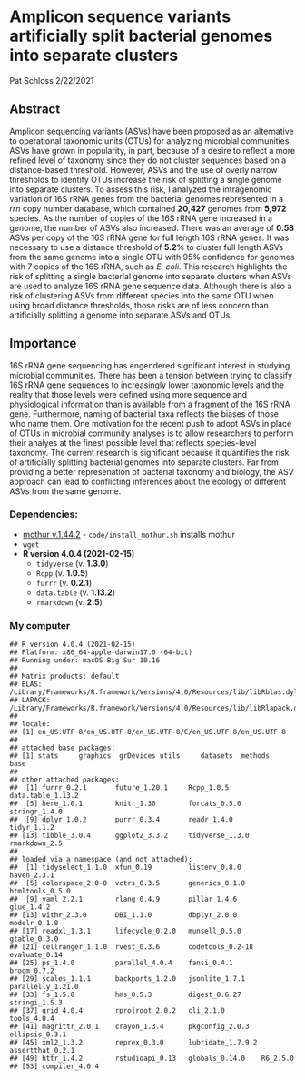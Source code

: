Amplicon sequence variants artificially split bacterial genomes into
separate clusters
================
Pat Schloss
2/22/2021

## Abstract

Amplicon sequencing variants (ASVs) have been proposed as an alternative
to operational taxonomic units (OTUs) for analyzing microbial
communities. ASVs have grown in popularity, in part, because of a desire
to reflect a more refined level of taxonomy since they do not cluster
sequences based on a distance-based threshold. However, ASVs and the use
of overly narrow thresholds to identify OTUs increase the risk of
splitting a single genome into separate clusters. To assess this risk, I
analyzed the intragenomic variation of 16S rRNA genes from the bacterial
genomes represented in a *rrn* copy number database, which contained
**20,427** genomes from **5,972** species. As the number of copies of
the 16S rRNA gene increased in a genome, the number of ASVs also
increased. There was an average of **0.58** ASVs per copy of the 16S
rRNA gene for full length 16S rRNA genes. It was necessary to use a
distance threshold of **5.2**% to cluster full length ASVs from the same
genome into a single OTU with 95% confidence for genomes with 7 copies
of the 16S rRNA, such as *E. coli*. This research highlights the risk of
splitting a single bacterial genome into separate clusters when ASVs are
used to analyze 16S rRNA gene sequence data. Although there is also a
risk of clustering ASVs from different species into the same OTU when
using broad distance thresholds, those risks are of less concern than
artificially splitting a genome into separate ASVs and OTUs.

## Importance

16S rRNA gene sequencing has engendered significant interest in studying
microbial communities. There has been a tension between trying to
classify 16S rRNA gene sequences to increasingly lower taxonomic levels
and the reality that those levels were defined using more sequence and
physiological information than is available from a fragment of the 16S
rRNA gene. Furthermore, naming of bacterial taxa reflects the biases of
those who name them. One motivation for the recent push to adopt ASVs in
place of OTUs in microbial community analyses is to allow researchers to
perform their analyes at the finest possible level that reflects
species-level taxonomy. The current research is significant because it
quantifies the risk of artificially splitting bacterial genomes into
separate clusters. Far from providing a better represenation of
bacterial taxonomy and biology, the ASV approach can lead to conflicting
inferences about the ecology of different ASVs from the same genome.

### Dependencies:

-   [mothur v.1.44.2](https://github.com/mothur/mothur/tree/v.1.44.2) -
    `code/install_mothur.sh` installs mothur
-   `wget`
-   **R version 4.0.4 (2021-02-15)**
    -   `tidyverse` (v. **1.3.0**)
    -   `Rcpp` (v. **1.0.5**)
    -   `furrr` (v. **0.2.1**)
    -   `data.table` (v. **1.13.2**)
    -   `rmarkdown` (v. **2.5**)

### My computer

    ## R version 4.0.4 (2021-02-15)
    ## Platform: x86_64-apple-darwin17.0 (64-bit)
    ## Running under: macOS Big Sur 10.16
    ## 
    ## Matrix products: default
    ## BLAS:   /Library/Frameworks/R.framework/Versions/4.0/Resources/lib/libRblas.dylib
    ## LAPACK: /Library/Frameworks/R.framework/Versions/4.0/Resources/lib/libRlapack.dylib
    ## 
    ## locale:
    ## [1] en_US.UTF-8/en_US.UTF-8/en_US.UTF-8/C/en_US.UTF-8/en_US.UTF-8
    ## 
    ## attached base packages:
    ## [1] stats     graphics  grDevices utils     datasets  methods   base     
    ## 
    ## other attached packages:
    ##  [1] furrr_0.2.1       future_1.20.1     Rcpp_1.0.5        data.table_1.13.2
    ##  [5] here_1.0.1        knitr_1.30        forcats_0.5.0     stringr_1.4.0    
    ##  [9] dplyr_1.0.2       purrr_0.3.4       readr_1.4.0       tidyr_1.1.2      
    ## [13] tibble_3.0.4      ggplot2_3.3.2     tidyverse_1.3.0   rmarkdown_2.5    
    ## 
    ## loaded via a namespace (and not attached):
    ##  [1] tidyselect_1.1.0  xfun_0.19         listenv_0.8.0     haven_2.3.1      
    ##  [5] colorspace_2.0-0  vctrs_0.3.5       generics_0.1.0    htmltools_0.5.0  
    ##  [9] yaml_2.2.1        rlang_0.4.9       pillar_1.4.6      glue_1.4.2       
    ## [13] withr_2.3.0       DBI_1.1.0         dbplyr_2.0.0      modelr_0.1.8     
    ## [17] readxl_1.3.1      lifecycle_0.2.0   munsell_0.5.0     gtable_0.3.0     
    ## [21] cellranger_1.1.0  rvest_0.3.6       codetools_0.2-18  evaluate_0.14    
    ## [25] ps_1.4.0          parallel_4.0.4    fansi_0.4.1       broom_0.7.2      
    ## [29] scales_1.1.1      backports_1.2.0   jsonlite_1.7.1    parallelly_1.21.0
    ## [33] fs_1.5.0          hms_0.5.3         digest_0.6.27     stringi_1.5.3    
    ## [37] grid_4.0.4        rprojroot_2.0.2   cli_2.1.0         tools_4.0.4      
    ## [41] magrittr_2.0.1    crayon_1.3.4      pkgconfig_2.0.3   ellipsis_0.3.1   
    ## [45] xml2_1.3.2        reprex_0.3.0      lubridate_1.7.9.2 assertthat_0.2.1 
    ## [49] httr_1.4.2        rstudioapi_0.13   globals_0.14.0    R6_2.5.0         
    ## [53] compiler_4.0.4
